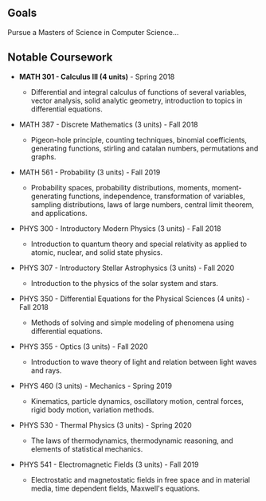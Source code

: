 ## Goals

Pursue a Masters of Science in Computer Science...

## Notable Coursework

* **MATH 301 - Calculus III (4 units)** - Spring 2018
  * Differential and integral calculus of functions of several variables, vector analysis, solid analytic geometry, introduction to topics in differential equations.
* MATH 387 - Discrete Mathematics (3 units) - Fall 2018
  * Pigeon-hole principle, counting techniques, binomial coefficients, generating functions, stirling and catalan numbers, permutations and graphs.
* MATH 561 - Probability (3 units) - Fall 2019
  * Probability spaces, probability distributions, moments, moment-generating functions, independence, transformation of variables, sampling distributions, laws of large numbers, central limit theorem, and applications.


* PHYS 300 - Introductory Modern Physics (3 units) - Fall 2018
  * Introduction to quantum theory and special relativity as applied to atomic, nuclear, and solid state physics.
* PHYS 307 - Introductory Stellar Astrophysics (3 units) - Fall 2020 
  * Introduction to the physics of the solar system and stars.
* PHYS 350 - Differential Equations for the Physical Sciences (4 units) - Fall 2018
  * Methods of solving and simple modeling of phenomena using differential equations.
* PHYS 355 - Optics (3 units) - Fall 2020
  * Introduction to wave theory of light and relation between light waves and rays.
* PHYS 460 (3 units) - Mechanics  - Spring 2019
  * Kinematics, particle dynamics, oscillatory motion, central forces, rigid body motion, variation methods.
* PHYS 530 - Thermal Physics (3 units) - Spring 2020
  * The laws of thermodynamics, thermodynamic reasoning, and elements of statistical mechanics.
* PHYS 541 - Electromagnetic Fields (3 units) - Fall 2019
  * Electrostatic and magnetostatic fields in free space and in material media, time dependent fields, Maxwell's equations.
